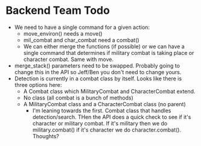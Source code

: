 # Backend Team Todo

- We need to have a single command for a given action:
   - move_environ() needs a move()
   - mil_combat and char_combat need a combat()
   - We can either merge the functions (if possible) or we can have a single command that determines if 
     military combat is taking place or character combat. Same with move.
- merge_stack() parameters need to be swapped. Probably going to change this in the API so Jeff/Ben you don't need to change yours.
- Detection is currently in a combat class by itself. Looks like there is three options here:
   - A Combat class which MilitaryCombat and CharacterCombat extend.
   - No class (all combat is a bunch of methods)
   - A MilitaryCombat class and a CharacterCombat class (no parent)
      - I'm leaning towards the first. Combat class that handles detection/search. THen the API does a quick check to see if it's character or military combat. If it's military then we do military.combat() if it's character we do character.combat(). Thoughts?
